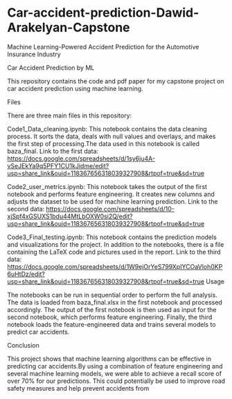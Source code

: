 # Car-accident-prediction-Dawid-Arakelyan-Capstone
Machine Learning-Powered Accident Prediction for the Automotive Insurance Industry

Car Accident Prediction by ML

This repository contains the code and pdf paper for my capstone project on car accident prediction using machine learning.

Files

There are three main files in this repository:

Code1_Data_cleaning.ipynb: This notebook contains the data cleaning process. 
It sorts the data, deals with null values and overlays, and makes the first step of processing.The data used in this notebook is called baza_final.
Link to the first data: https://docs.google.com/spreadsheets/d/1sy6ju4A-vSeJEkYa9q5PFY1CU1kJidme/edit?usp=share_link&ouid=118367656318039327908&rtpof=true&sd=true


Code2_user_metrics.ipynb: This notebook takes the output of the first notebook and performs feature engineering. 
It creates new columns and adjusts the dataset to be used for machine learning prediction.
Link to the second data: https://docs.google.com/spreadsheets/d/10-xjSpf4xGSUXS1bdu44MtLbOXW0si2Q/edit?usp=share_link&ouid=118367656318039327908&rtpof=true&sd=true

Code3_Final_testing.ipynb: This notebook contains the prediction models and visualizations for the project.
In addition to the notebooks, there is a file containing the LaTeX code and pictures used in the report.
Link to the third data: https://docs.google.com/spreadsheets/d/1W9ejOrYeS799XpIYCOaVloh0KP6uHtDz/edit?usp=share_link&ouid=118367656318039327908&rtpof=true&sd=true
Usage

The notebooks can be run in sequential order to perform the full analysis. The data is loaded from baza_final.xlsx in the first notebook and processed accordingly.
The output of the first notebook is then used as input for the second notebook, which performs feature engineering. Finally, the third notebook loads the feature-engineered data and trains several models to predict car accidents.

Conclusion

This project shows that machine learning algorithms can be effective in predicting car accidents.By using a combination
of feature engineering and several machine learning models, we were able to achieve a recall score of over 70% for our
predictions. This could potentially be used to improve road safety measures and help prevent accidents from
